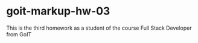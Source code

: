 # goit-markup-hw-03
This is the third homework as a student of the course Full Stack Developer from GoIT
